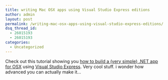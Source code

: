 ```yaml
---
title: writing Mac OSX apps using Visual Studio Express editions
author: admin
layout: post
permalink: /writing-mac-osx-apps-using-visual-studio-express-editions/
dsq_thread_id:
  - 26015193
  - 26015193
categories:
  - Uncategorized
---
```

Check out this tutorial showing you [how to build a (very simple) .NET app for OSX][1] using [Visual Studio Express][2]. Very cool stuff. i wonder how advanced you can actually make it&#8230;

 [1]: http://mac.sillydog.org/dev/visual_studio.php
 [2]: http://msdn.microsoft.com/express